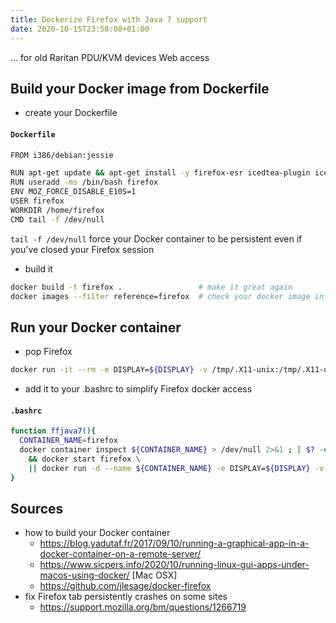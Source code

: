 ```yaml
---
title: Dockerize Firefox with Java 7 support
date: 2020-10-15T23:58:08+01:00
---
```

... for old Raritan PDU/KVM devices Web access

## Build your Docker image from Dockerfile ##

* create your Dockerfile
#### **`Dockerfile`**
```bash
FROM i386/debian:jessie

RUN apt-get update && apt-get install -y firefox-esr icedtea-plugin icedtea-netx openjdk-7-jre openjdk-7-jre-headless tzdata-java
RUN useradd -ms /bin/bash firefox
ENV MOZ_FORCE_DISABLE_E10S=1
USER firefox
WORKDIR /home/firefox
CMD tail -f /dev/null
```

`tail -f /dev/null` force your Docker container to be persistent even if you've closed your Firefox session

* build it
```bash
docker build -t firefox .                 # make it great again
docker images --filter reference=firefox  # check your docker image information
```

## Run your Docker container ##

* pop Firefox
```bash
docker run -it --rm -e DISPLAY=${DISPLAY} -v /tmp/.X11-unix:/tmp/.X11-unix -v $HOME/Downloads:/home/firefox/Downloads firefox firefox                                        # run it with sharing Downloads directory
```

* add it to your .bashrc to simplify Firefox docker access
#### **`.bashrc`**
```bash
function ffjava7(){
  CONTAINER_NAME=firefox
  docker container inspect ${CONTAINER_NAME} > /dev/null 2>&1 ; [ $? -eq 0  ] \
    && docker start firefox \
    || docker run -d --name ${CONTAINER_NAME} -e DISPLAY=${DISPLAY} -v /tmp/.X11-unix:/tmp/.X11-unix -v $HOME/Downloads:/home/firefox/Downloads firefox firefox
}
```

## Sources ##

* how to build your Docker container
  * <https://blog.yadutaf.fr/2017/09/10/running-a-graphical-app-in-a-docker-container-on-a-remote-server/>
  * <https://www.sicpers.info/2020/10/running-linux-gui-apps-under-macos-using-docker/> [Mac OSX]
  * <https://github.com/jlesage/docker-firefox>
* fix Firefox tab persistently crashes on some sites
  * <https://support.mozilla.org/bm/questions/1266719>

